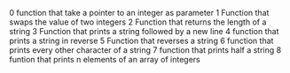 0 function that take a pointer to an integer as parameter
1 Function that swaps the value of two integers
2 Function that returns the length of a string
3 Function that prints a string followed by a new line
4 function that prints a string in reverse
5 Function that reverses a string
6 function that prints every other character of a string
7 function that prints half a string
8 funtion that prints n elements of an array of integers
